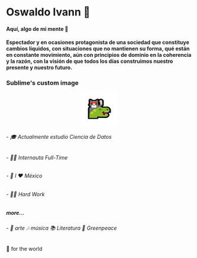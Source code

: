 # Oswaldo Ivann 👋

#### Aquí, algo de mi mente  🦧
      
#### Espectador y en ocasiones protagonista de una sociedad que constituye cambios líquidos, con situaciones que no mantienen su forma, qué están en constante movimiento, aún con principios de dominio en la coherencia y la razón, con la visión de que todos los días construimos nuestro presente y nuestro futuro. 

### Sublime's custom image
<p align="center">
  <img src="https://github.com/Oswaldoivann/Oswaldoivann/blob/main/emoji-cat.png" alt="Sublime's custom image"/>
</p>

######                                               - 🎓  Actualmente estudio Ciencia de Datos
######                                               - 🐱‍💻  Internauta Full-Time                                                           
######                                               - 🌮  I ❤ México
######                                               - 🐱‍👤  Hard Work

##### more...

######  - 🎨 arte 🎶 música 📚 Literatura 🌳 Greenpeace

##

🌻 for the world
